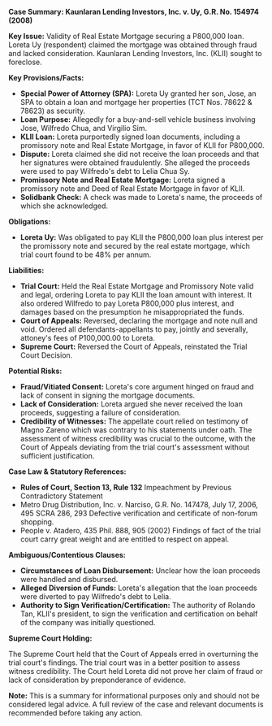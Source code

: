 **Case Summary: Kaunlaran Lending Investors, Inc. v. Uy, G.R. No. 154974 (2008)**

**Key Issue:** Validity of Real Estate Mortgage securing a P800,000 loan. Loreta Uy (respondent) claimed the mortgage was obtained through fraud and lacked consideration. Kaunlaran Lending Investors, Inc. (KLII) sought to foreclose.

**Key Provisions/Facts:**

*   **Special Power of Attorney (SPA):** Loreta Uy granted her son, Jose, an SPA to obtain a loan and mortgage her properties (TCT Nos. 78622 & 78623) as security.
*   **Loan Purpose:** Allegedly for a buy-and-sell vehicle business involving Jose, Wilfredo Chua, and Virgilio Sim.
*   **KLII Loan:** Loreta purportedly signed loan documents, including a promissory note and Real Estate Mortgage, in favor of KLII for P800,000.
*   **Dispute:** Loreta claimed she did not receive the loan proceeds and that her signatures were obtained fraudulently. She alleged the proceeds were used to pay Wilfredo's debt to Lelia Chua Sy.
*   **Promissory Note and Real Estate Mortgage:** Loreta signed a promissory note and Deed of Real Estate Mortgage in favor of KLII.
*   **Solidbank Check:** A check was made to Loreta's name, the proceeds of which she acknowledged.

**Obligations:**

*   **Loreta Uy:** Was obligated to pay KLII the P800,000 loan plus interest per the promissory note and secured by the real estate mortgage, which trial court found to be 48% per annum.

**Liabilities:**

*   **Trial Court:** Held the Real Estate Mortgage and Promissory Note valid and legal, ordering Loreta to pay KLII the loan amount with interest. It also ordered Wilfredo to pay Loreta P800,000 plus interest, and damages based on the presumption he misappropriated the funds.
*   **Court of Appeals:** Reversed, declaring the mortgage and note null and void. Ordered all defendants-appellants to pay, jointly and severally, attoney's fees of P100,000.00 to Loreta.
*   **Supreme Court:** Reversed the Court of Appeals, reinstated the Trial Court Decision.

**Potential Risks:**

*   **Fraud/Vitiated Consent:** Loreta's core argument hinged on fraud and lack of consent in signing the mortgage documents.
*   **Lack of Consideration:** Loreta argued she never received the loan proceeds, suggesting a failure of consideration.
*   **Credibility of Witnesses:** The appellate court relied on testimony of Magno Zareno which was contrary to his statements under oath. The assessment of witness credibility was crucial to the outcome, with the Court of Appeals deviating from the trial court's assessment without sufficient justification.

**Case Law & Statutory References:**

*   **Rules of Court, Section 13, Rule 132** Impeachment by Previous Contradictory Statement
*   Metro Drug Distribution, Inc. v. Narciso, G.R. No. 147478, July 17, 2006, 495 SCRA 286, 293 Defective verification and certificate of non-forum shopping.
*   People v. Atadero, 435 Phil. 888, 905 (2002) Findings of fact of the trial court carry great weight and are entitled to respect on appeal.

**Ambiguous/Contentious Clauses:**

*   **Circumstances of Loan Disbursement:** Unclear how the loan proceeds were handled and disbursed.
*   **Alleged Diversion of Funds:** Loreta's allegation that the loan proceeds were diverted to pay Wilfredo's debt to Lelia.
*   **Authority to Sign Verification/Certification:** The authority of Rolando Tan, KLII's president, to sign the verification and certification on behalf of the company was initially questioned.

**Supreme Court Holding:**

The Supreme Court held that the Court of Appeals erred in overturning the trial court's findings. The trial court was in a better position to assess witness credibility. The Court held Loreta did not prove her claim of fraud or lack of consideration by preponderance of evidence.

**Note:** This is a summary for informational purposes only and should not be considered legal advice. A full review of the case and relevant documents is recommended before taking any action.
